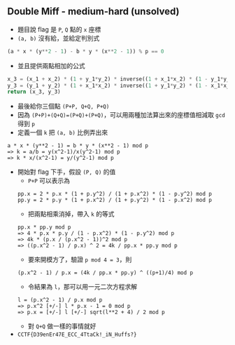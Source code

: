 ## Double Miff - medium-hard (unsolved)

* 題目說 flag 是 `P`, `Q` 點的 `x` 座標
* `(a, b)` 沒有給，並給定判別式
```python
(a * x * (y**2 - 1) - b * y * (x**2 - 1)) % p == 0
```
* 並且提供兩點相加的公式
```python
x_3 = (x_1 + x_2) * (1 + y_1*y_2) * inverse((1 + x_1*x_2) * (1 - y_1*y_2), p) % p
y_3 = (y_1 + y_2) * (1 + x_1*x_2) * inverse((1 + y_1*y_2) * (1 - x_1*x_2), p) % p
return (x_3, y_3)    
```
* 最後給你三個點 `(P+P, Q+Q, P+Q)`
* 因為 `(P+P)+(Q+Q)=(P+Q)+(P+Q)`，可以用兩種加法算出來的座標值相減取 `gcd` 得到 `p`
* 定義一個 `k` 把 `(a, b)` 比例弄出來
```
a * x * (y**2 - 1) = b * y * (x**2 - 1) mod p
=> k = a/b = y(x^2-1)/x(y^2-1) mod p
=> k * x/(x^2-1) = y/(y^2-1) mod p
```
* 開始對 flag 下手，假設 `(P, Q)` 的值
    * `P+P` 可以表示為
    ```
    pp.x = 2 * p.x * (1 + p.y^2) / (1 + p.x^2) * (1 - p.y^2) mod p
    pp.y = 2 * p.y * (1 + p.x^2) / (1 + p.y^2) * (1 - p.x^2) mod p
    ```
    * 把兩點相乘消掉，帶入 `k` 的等式
    ```
    pp.x * pp.y mod p
    => 4 * p.x * p.y / (1 - p.x^2) * (1 - p.y^2) mod p
    => 4k * (p.x / (p.x^2 - 1))^2 mod p
    => ((p.x^2 - 1) / p.x) ^ 2 = 4k / pp.x * pp.y mod p
    ```
    * 要來開模方了，驗證 `p mod 4 = 3`，則
    ```
    (p.x^2 - 1) / p.x = (4k / pp.x * pp.y) ^ ((p+1)/4) mod p
    ```
    * 令結果為 `l`，那可以用一元二次方程求解
    ```
    l = (p.x^2 - 1) / p.x mod p
    => p.x^2 [+/-] l * p.x - 1 = 0 mod p
    => p.x = [+/-] l [+/-] sqrt(l**2 + 4) / 2 mod p
    ```
    * 對 `Q+Q` 做一樣的事情就好
* `CCTF{D39enEr47E_ECC_4TtaCk!_iN_Huffs?}`